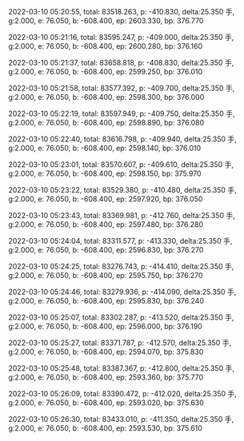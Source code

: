 2022-03-10 05:20:55, total: 83518.263, p: -410.830, delta:25.350 手, g:2.000, e: 76.050, b: -608.400, ep: 2603.330, bp: 376.770

2022-03-10 05:21:16, total: 83595.247, p: -409.000, delta:25.350 手, g:2.000, e: 76.050, b: -608.400, ep: 2600.280, bp: 376.160

2022-03-10 05:21:37, total: 83658.818, p: -408.830, delta:25.350 手, g:2.000, e: 76.050, b: -608.400, ep: 2599.250, bp: 376.010

2022-03-10 05:21:58, total: 83577.392, p: -409.700, delta:25.350 手, g:2.000, e: 76.050, b: -608.400, ep: 2598.300, bp: 376.000

2022-03-10 05:22:19, total: 83597.949, p: -409.750, delta:25.350 手, g:2.000, e: 76.050, b: -608.400, ep: 2598.890, bp: 376.080

2022-03-10 05:22:40, total: 83616.798, p: -409.940, delta:25.350 手, g:2.000, e: 76.050, b: -608.400, ep: 2598.140, bp: 376.010

2022-03-10 05:23:01, total: 83570.607, p: -409.610, delta:25.350 手, g:2.000, e: 76.050, b: -608.400, ep: 2598.150, bp: 375.970

2022-03-10 05:23:22, total: 83529.380, p: -410.480, delta:25.350 手, g:2.000, e: 76.050, b: -608.400, ep: 2597.920, bp: 376.050

2022-03-10 05:23:43, total: 83369.981, p: -412.760, delta:25.350 手, g:2.000, e: 76.050, b: -608.400, ep: 2597.480, bp: 376.280

2022-03-10 05:24:04, total: 83311.577, p: -413.330, delta:25.350 手, g:2.000, e: 76.050, b: -608.400, ep: 2596.830, bp: 376.270

2022-03-10 05:24:25, total: 83276.743, p: -414.410, delta:25.350 手, g:2.000, e: 76.050, b: -608.400, ep: 2595.750, bp: 376.270

2022-03-10 05:24:46, total: 83279.936, p: -414.090, delta:25.350 手, g:2.000, e: 76.050, b: -608.400, ep: 2595.830, bp: 376.240

2022-03-10 05:25:07, total: 83302.287, p: -413.520, delta:25.350 手, g:2.000, e: 76.050, b: -608.400, ep: 2596.000, bp: 376.190

2022-03-10 05:25:27, total: 83371.787, p: -412.570, delta:25.350 手, g:2.000, e: 76.050, b: -608.400, ep: 2594.070, bp: 375.830

2022-03-10 05:25:48, total: 83387.367, p: -412.800, delta:25.350 手, g:2.000, e: 76.050, b: -608.400, ep: 2593.360, bp: 375.770

2022-03-10 05:26:09, total: 83390.472, p: -412.020, delta:25.350 手, g:2.000, e: 76.050, b: -608.400, ep: 2593.020, bp: 375.630

2022-03-10 05:26:30, total: 83433.010, p: -411.350, delta:25.350 手, g:2.000, e: 76.050, b: -608.400, ep: 2593.530, bp: 375.610
